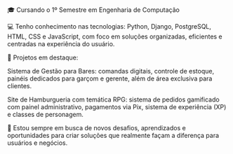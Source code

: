 🎓 Cursando o 1º Semestre em Engenharia de Computação

💻 Tenho conhecimento nas tecnologias: Python, Django, PostgreSQL, HTML, CSS e JavaScript, com foco em soluções organizadas, eficientes e centradas na experiência do usuário.

📌 Projetos em destaque:

Sistema de Gestão para Bares: comandas digitais, controle de estoque, painéis dedicados para garçom e gerente, além de área exclusiva para clientes.

Site de Hamburgueria com temática RPG: sistema de pedidos gamificado com painel administrativo, pagamentos via Pix, sistema de experiência (XP) e classes de personagem.

🚀 Estou sempre em busca de novos desafios, aprendizados e oportunidades para criar soluções que realmente façam a diferença para usuários e negócios.

